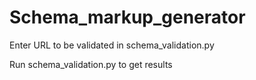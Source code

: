# Schema_markup_generator


Enter URL to be validated in schema_validation.py

Run schema_validation.py to get results
